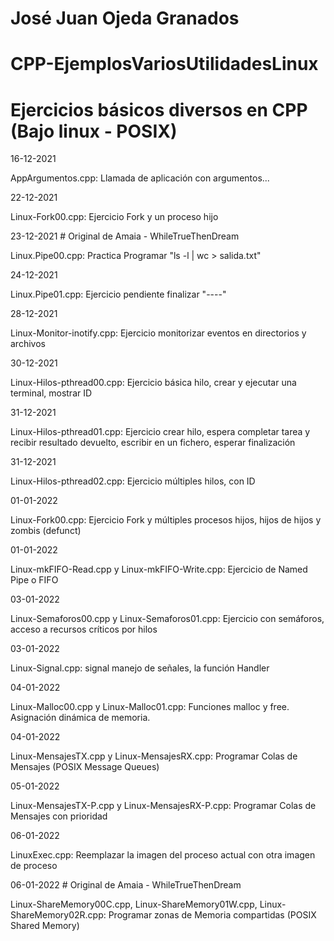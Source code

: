 # José Juan Ojeda Granados
# CPP-EjemplosVariosUtilidadesLinux
# Ejercicios básicos diversos en CPP (Bajo linux - POSIX)

16-12-2021

AppArgumentos.cpp: Llamada de aplicación con argumentos...

22-12-2021

Linux-Fork00.cpp: Ejercicio Fork y un proceso hijo

23-12-2021  # Original de Amaia - WhileTrueThenDream

Linux.Pipe00.cpp: Practica Programar "ls -l | wc > salida.txt"

24-12-2021

Linux.Pipe01.cpp: Ejercicio pendiente finalizar "----"

28-12-2021

Linux-Monitor-inotify.cpp: Ejercicio monitorizar eventos en directorios y archivos

30-12-2021

Linux-Hilos-pthread00.cpp: Ejercicio básica hilo, crear y ejecutar una terminal, mostrar ID

31-12-2021

Linux-Hilos-pthread01.cpp: Ejercicio crear hilo, espera completar tarea y recibir resultado devuelto, escribir en un fichero, esperar finalización

31-12-2021

Linux-Hilos-pthread02.cpp: Ejercicio múltiples hilos, con ID

01-01-2022

Linux-Fork00.cpp: Ejercicio Fork y múltiples procesos hijos, hijos de hijos y zombis (defunct)

01-01-2022

Linux-mkFIFO-Read.cpp y Linux-mkFIFO-Write.cpp: Ejercicio de Named Pipe o FIFO

03-01-2022

Linux-Semaforos00.cpp y Linux-Semaforos01.cpp: Ejercicio con semáforos, acceso a recursos críticos por hilos

03-01-2022

Linux-Signal.cpp: signal manejo de señales, la función Handler

04-01-2022

Linux-Malloc00.cpp y Linux-Malloc01.cpp: Funciones malloc y free. Asignación dinámica de memoria.

04-01-2022

Linux-MensajesTX.cpp y Linux-MensajesRX.cpp: Programar Colas de Mensajes (POSIX Message Queues)

05-01-2022

Linux-MensajesTX-P.cpp y Linux-MensajesRX-P.cpp: Programar Colas de Mensajes con prioridad 

06-01-2022

LinuxExec.cpp: Reemplazar la imagen del proceso actual con otra imagen de proceso

06-01-2022  # Original de Amaia - WhileTrueThenDream

Linux-ShareMemory00C.cpp, Linux-ShareMemory01W.cpp, Linux-ShareMemory02R.cpp: Programar zonas de Memoria compartidas (POSIX Shared Memory)

